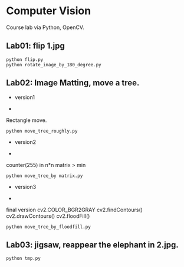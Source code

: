 Computer Vision
============

Course lab via Python, OpenCV.

Lab01: flip 1.jpg
----

    python flip.py
    python rotate_image_by_180_degree.py

Lab02: Image Matting, move a tree.
----
* version1
-
Rectangle move.

    python move_tree_roughly.py


* version2
-
counter(255) in n*n matrix > min

    python move_tree_by matrix.py


* version3
-
final version
cv2.COLOR_BGR2GRAY
cv2.findContours()
cv2.drawContours()
cv2.floodFill()

    python move_tree_by_floodfill.py

Lab03: jigsaw, reappear the elephant in 2.jpg.
----

    python tmp.py
